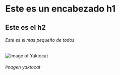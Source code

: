 # Este es un encabezado h1
## Este es el h2
###### Este es el mas pequeño de todos

![Image of Yaktocat](https://octodex.github.com/images/yaktocat.png)
###### Imagen yaktocat
